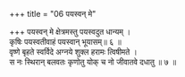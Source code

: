 +++
title = "06 पयस्वन् मे"

+++
पयस्वन् मे क्षेत्रमस्तु पयस्वदुत धान्यम् ।  
कृषिः पयस्वतीवाहं पयस्वान् भूयासम्॥ ६ ॥  
वृष्णे बृहते स्वर्विदे अग्नये शुक्ल हरामः त्विषीमते ।  
स नः स्थिरान् बलवतः कृणोतु योक् च नो जीवातवे दधातु ॥ ७ ॥